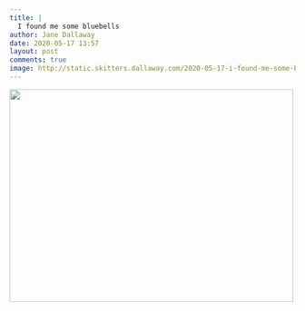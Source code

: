 ```yaml
---
title: |
  I found me some bluebells
author: Jane Dallaway
date: 2020-05-17 13:57
layout: post
comments: true
image: http://static.skitters.dallaway.com/2020-05-17-i-found-me-some-bluebells-thumb-1-IMG-0602.JPG
---
```


<div>
        <a href="http://static.skitters.dallaway.com/2020-05-17-i-found-me-some-bluebells-fullsize-1-IMG-0602.JPG">
          <img src="http://static.skitters.dallaway.com/2020-05-17-i-found-me-some-bluebells-thumb-1-IMG-0602.JPG" width="500" height="375"/>
        </a>
      </div>


  
      